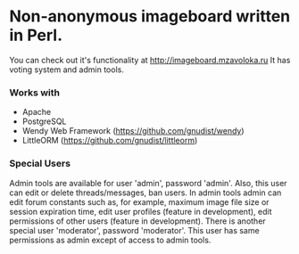 # Non-anonymous imageboard written in Perl.
You can check out it's functionality at http://imageboard.mzavoloka.ru
It has voting system and admin tools.

### Works with
- Apache
- PostgreSQL
- Wendy Web Framework (https://github.com/gnudist/wendy)
- LittleORM (https://github.com/gnudist/littleorm)

### Special Users
Admin tools are available for user 'admin', password 'admin'. Also, this user can edit or delete threads/messages, ban users. In admin tools admin can edit forum constants such as, for example, maximum image file size or session expiration time, edit user profiles (feature in development), edit permissions of other users (feature in development).
There is another special user 'moderator', password 'moderator'. This user has same permissions as admin except of access to admin tools.
